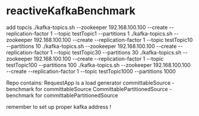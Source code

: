# reactiveKafkaBenchmark

add topcis
./kafka-topics.sh --zookeeper 192.168.100.100 --create --replication-factor 1 --topic testTopic1 --partitions 1
./kafka-topics.sh --zookeeper 192.168.100.100 --create --replication-factor 1 --topic testTopic10 --partitions 10
./kafka-topics.sh --zookeeper 192.168.100.100 --create --replication-factor 1 --topic testTopic30 --partitions 30
./kafka-topics.sh --zookeeper 192.168.100.100 --create --replication-factor 1 --topic testTopic100 --partitions 100
./kafka-topics.sh --zookeeper 192.168.100.100 --create --replication-factor 1 --topic testTopic1000 --partitions 1000


Repo contains:
RequestApp is a load generator
committableSource - benchmark for committableSource
CommittablePartitionedSource - benchmark for committablePartitionedSource

remember to set up proper kafka address !